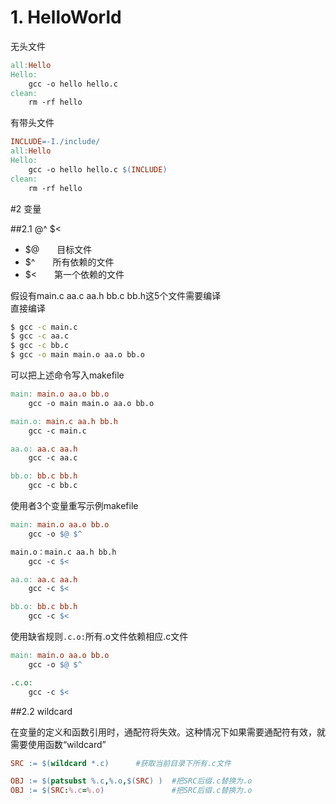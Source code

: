 # 1. HelloWorld
无头文件

```makefile
all:Hello
Hello:
    gcc -o hello hello.c
clean:
    rm -rf hello
```

有带头文件

```makefile
INCLUDE=-I./include/
all:Hello
Hello:
    gcc -o hello hello.c $(INCLUDE)
clean:
    rm -rf hello
```

#2 变量

##2.1 $@$^ $<

- $@&emsp;&emsp;目标文件
- $^&emsp;&emsp;所有依赖的文件
- $<&emsp;&emsp;第一个依赖的文件

假设有main.c aa.c aa.h bb.c bb.h这5个文件需要编译  
直接编译  
 
```sh
$ gcc -c main.c 
$ gcc -c aa.c 
$ gcc -c bb.c 
$ gcc -o main main.o aa.o bb.o
```

可以把上述命令写入makefile

```makefile
main: main.o aa.o bb.o 
	gcc -o main main.o aa.o bb.o 

main.o: main.c aa.h bb.h 
	gcc -c main.c 

aa.o: aa.c aa.h 
	gcc -c aa.c 

bb.o: bb.c bb.h
	gcc -c bb.c
```



使用者3个变量重写示例makefile

```makefile
main: main.o aa.o bb.o 
	gcc -o $@ $^ 

main.o：main.c aa.h bb.h 
	gcc -c $< 

aa.o: aa.c aa.h 
	gcc -c $< 

bb.o: bb.c bb.h 
	gcc -c $< 
```

使用缺省规则```.c.o:```所有.o文件依赖相应.c文件  

```makefile
main: main.o aa.o bb.o 
	gcc -o $@ $^ 

.c.o:
	gcc -c $< 
```

##2.2 wildcard

在变量的定义和函数引用时，通配符将失效。这种情况下如果需要通配符有效，就需要使用函数“wildcard”  

```makefile
SRC := $(wildcard *.c)		#获取当前目录下所有.c文件

OBJ := $(patsubst %.c,%.o,$(SRC) )	#把SRC后缀.c替换为.o
OBJ := $(SRC:%.c=%.o)				#把SRC后缀.c替换为.o

```